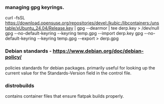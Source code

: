 ### managing gpg keyrings.

curl -fsSL https://download.opensuse.org/repositories/devel:/kubic:/libcontainers:/unstable/xUbuntu_24.04/Release.key | gpg --dearmor | tee derp.key > /dev/null
gpg --no-default-keyring --keyring temp.gpg --import derp.key
gpg --no-default-keyring --keyring temp.gpg --export > derp.gpg

### Debian standards - https://www.debian.org/doc/debian-policy/

policies standards for debian packages. primarily useful for looking up the current value
for the Standards-Version field in the control file.

### distrobuilds

contains container files that ensure flatpak builds properly.
